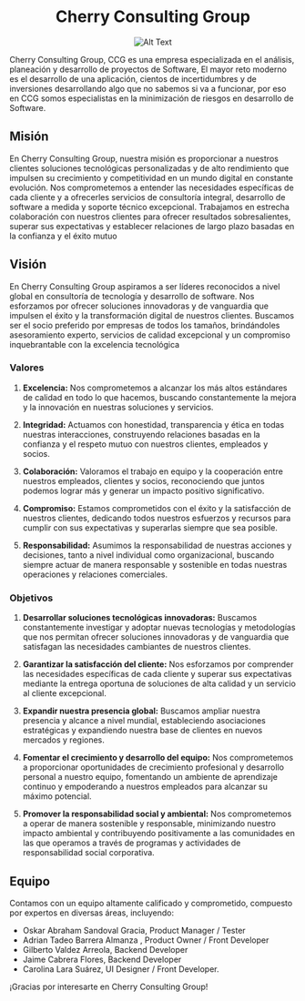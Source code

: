 <h1 align="center">
  Cherry Consulting Group
</h1>
<p align="center">
  <img src="https://i.postimg.cc/4xJRq276/Logo.png" alt="Alt Text">
</p>

Cherry Consulting Group, CCG es una empresa especializada en el análisis, planeación y desarrollo de proyectos de Software,  El mayor reto moderno es el desarrollo de una aplicación, cientos de incertidumbres y de inversiones desarrollando algo que no sabemos si va a funcionar, por eso en CCG somos especialistas en la minimización de riesgos en desarrollo de Software. 

## Misión
En Cherry Consulting Group, nuestra misión es proporcionar a nuestros clientes soluciones tecnológicas personalizadas y de alto rendimiento que impulsen su crecimiento y competitividad en un mundo digital en constante evolución. Nos comprometemos a entender las necesidades específicas de cada cliente y a ofrecerles servicios de consultoría integral, desarrollo de software a medida y soporte técnico excepcional. Trabajamos en estrecha colaboración con nuestros clientes para ofrecer resultados sobresalientes, superar sus expectativas y establecer relaciones de largo plazo basadas en la confianza y el éxito mutuo

## Visión
En Cherry Consulting Group aspiramos a ser líderes reconocidos a nivel global en consultoría de tecnología y desarrollo de software. Nos esforzamos por ofrecer soluciones innovadoras y de vanguardia que impulsen el éxito y la transformación digital de nuestros clientes. Buscamos ser el socio preferido por empresas de todos los tamaños, brindándoles asesoramiento experto, servicios de calidad excepcional y un compromiso inquebrantable con la excelencia tecnológica


### Valores

1. **Excelencia:** Nos comprometemos a alcanzar los más altos estándares de calidad en todo lo que hacemos, buscando constantemente la mejora y la innovación en nuestras soluciones y servicios.
  
2. **Integridad:** Actuamos con honestidad, transparencia y ética en todas nuestras interacciones, construyendo relaciones basadas en la confianza y el respeto mutuo con nuestros clientes, empleados y socios.

3. **Colaboración:** Valoramos el trabajo en equipo y la cooperación entre nuestros empleados, clientes y socios, reconociendo que juntos podemos lograr más y generar un impacto positivo significativo.

4. **Compromiso:** Estamos comprometidos con el éxito y la satisfacción de nuestros clientes, dedicando todos nuestros esfuerzos y recursos para cumplir con sus expectativas y superarlas siempre que sea posible.

5. **Responsabilidad:** Asumimos la responsabilidad de nuestras acciones y decisiones, tanto a nivel individual como organizacional, buscando siempre actuar de manera responsable y sostenible en todas nuestras operaciones y relaciones comerciales.

### Objetivos

1. **Desarrollar soluciones tecnológicas innovadoras:** Buscamos constantemente investigar y adoptar nuevas tecnologías y metodologías que nos permitan ofrecer soluciones innovadoras y de vanguardia que satisfagan las necesidades cambiantes de nuestros clientes.

2. **Garantizar la satisfacción del cliente:** Nos esforzamos por comprender las necesidades específicas de cada cliente y superar sus expectativas mediante la entrega oportuna de soluciones de alta calidad y un servicio al cliente excepcional.

3. **Expandir nuestra presencia global:** Buscamos ampliar nuestra presencia y alcance a nivel mundial, estableciendo asociaciones estratégicas y expandiendo nuestra base de clientes en nuevos mercados y regiones.

4. **Fomentar el crecimiento y desarrollo del equipo:** Nos comprometemos a proporcionar oportunidades de crecimiento profesional y desarrollo personal a nuestro equipo, fomentando un ambiente de aprendizaje continuo y empoderando a nuestros empleados para alcanzar su máximo potencial.

5. **Promover la responsabilidad social y ambiental:** Nos comprometemos a operar de manera sostenible y responsable, minimizando nuestro impacto ambiental y contribuyendo positivamente a las comunidades en las que operamos a través de programas y actividades de responsabilidad social corporativa.


## Equipo
Contamos con un equipo altamente calificado y comprometido, compuesto por expertos en diversas áreas, incluyendo:
- Oskar Abraham Sandoval Gracia, Product Manager / Tester
- Adrian Tadeo Barrera Almanza , Product Owner / Front Developer
- Gilberto Valdez Arreola, Backend Developer
- Jaime Cabrera Flores, Backend Developer
- Carolina Lara Suárez, UI Designer / Front Developer. 

¡Gracias por interesarte en Cherry Consulting Group!

